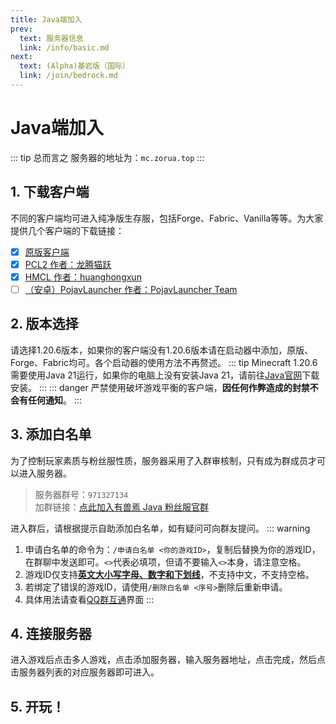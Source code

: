```yaml
---
title: Java端加入
prev: 
  text: 服务器信息
  link: /info/basic.md
next:
  text: (Alpha)基岩版（国际）
  link: /join/bedrock.md
---
```

# Java端加入
::: tip 总而言之
服务器的地址为：`mc.zorua.top`
:::
## 1. 下载客户端
不同的客户端均可进入纯净版生存服，包括Forge、Fabric、Vanilla等等。为大家提供几个客户端的下载链接：

- [x] [原版客户端](https://www.minecraft.net/zh-hans/download/alternative)
- [x] [PCL2 作者：龙腾猫跃](https://afdian.net/p/0164034c016c11ebafcb52540025c377)
- [x] [HMCL 作者：huanghongxun](https://github.com/HMCL-dev/HMCL/releases)
- [ ] [（安卓）PojavLauncher 作者：PojavLauncher Team](https://github.com/PojavLauncherTeam/PojavLauncher/releases)

## 2. 版本选择
请选择1.20.6版本，如果你的客户端没有1.20.6版本请在启动器中添加，原版、Forge、Fabric均可。各个启动器的使用方法不再赘述。
::: tip
Minecraft 1.20.6需要使用Java 21运行，如果你的电脑上没有安装Java 21，请前往[Java官网](https://www.oracle.com/cn/java/technologies/downloads/#java21)下载安装。
:::
::: danger
严禁使用破坏游戏平衡的客户端，**因任何作弊造成的封禁不会有任何通知**。
:::

## 3. 添加白名单
为了控制玩家素质与粉丝服性质，服务器采用了入群审核制，只有成为群成员才可以进入服务器。

> 服务器群号：`971327134`<br>
加群链接：[点此加入有兽焉 Java 粉丝服官群](https://jq.qq.com/?_wv=1027&k=EcPiJtYh)

进入群后，请根据提示自助添加白名单，如有疑问可向群友提问。
::: warning
1. 申请白名单的命令为：`/申请白名单 <你的游戏ID>`，复制后替换为你的游戏ID，在群聊中发送即可。`<>`代表必填项，但请不要输入`<>`本身，请注意空格。
2. 游戏ID仅支持<u>**英文大小写字母、数字和下划线**</u>，不支持中文，不支持空格。
3. 若绑定了错误的游戏ID，请使用`/删除白名单 <序号>`删除后重新申请。
4. 具体用法请查看[QQ群互通](/play/qq.md)界面
:::
## 4. 连接服务器
进入游戏后点击多人游戏，点击添加服务器，输入服务器地址，点击完成，然后点击服务器列表的对应服务器即可进入。

## 5. 开玩！
